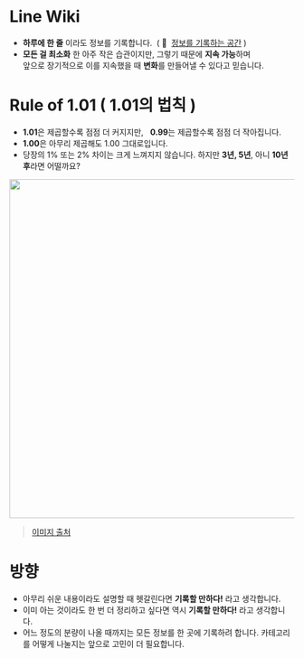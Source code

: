 # Line Wiki

- **하루에 한 줄** 이라도 정보를 기록합니다. &nbsp;( 📓 &nbsp;[정보를 기록하는 공간](https://github.com/bky373/line-snipets/blob/main/Lines.md#Lines)  )
- **모든 걸 최소화** 한 아주 작은 습관이지만, 그렇기 때문에 **지속 가능**하며 <br>
  앞으로 장기적으로 이를 지속했을 때 **변화**를 만들어낼 수 있다고 믿습니다.

# Rule of 1.01 ( 1.01의 법칙 )

- **1.01**은 제곱할수록 점점 더 커지지만, &nbsp; **0.99**는 제곱할수록 점점 더 작아집니다.
- **1.00**은 아무리 제곱해도 1.00 그대로입니다.
- 당장의 1% 또는 2% 차이는 크게 느껴지지 않습니다. 하지만 **3년, 5년**, 아니 **10년 후**라면 어떨까요?
 
<img src=https://user-images.githubusercontent.com/49539592/124255372-0c54dc80-db65-11eb-8aa6-b4b3a2f5abf5.png width=600 />

> [이미지 출처](http://www.iboram.co.kr/bbs/board.php?bo_table=guide&wr_id=4)


# 방향

- 아무리 쉬운 내용이라도 설명할 때 헷갈린다면 **기록할 만하다!** 라고 생각합니다. 
- 이미 아는 것이라도 한 번 더 정리하고 싶다면 역시 **기록할 만하다!** 라고 생각합니다.
- 어느 정도의 분량이 나올 때까지는 모든 정보를 한 곳에 기록하려 합니다. 카테고리를 어떻게 나눌지는 앞으로 고민이 더 필요합니다. 
